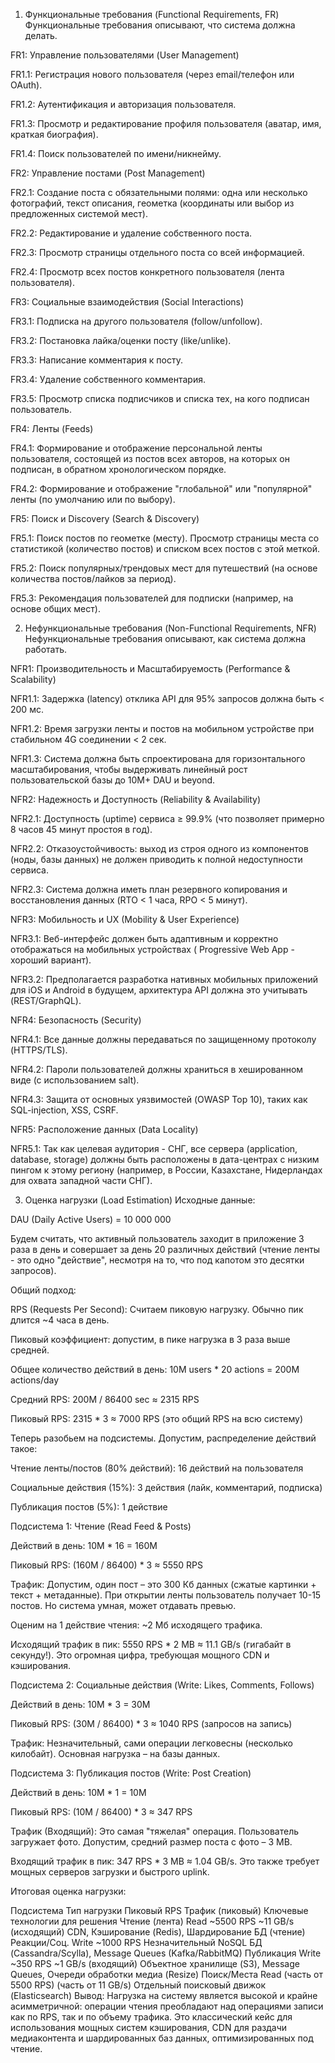 

1. Функциональные требования (Functional Requirements, FR)
Функциональные требования описывают, что система должна делать.

FR1: Управление пользователями (User Management)

FR1.1: Регистрация нового пользователя (через email/телефон или OAuth).

FR1.2: Аутентификация и авторизация пользователя.

FR1.3: Просмотр и редактирование профиля пользователя (аватар, имя, краткая биография).

FR1.4: Поиск пользователей по имени/никнейму.

FR2: Управление постами (Post Management)

FR2.1: Создание поста с обязательными полями: одна или несколько фотографий, текст описания, геометка (координаты или выбор из предложенных системой мест).

FR2.2: Редактирование и удаление собственного поста.

FR2.3: Просмотр страницы отдельного поста со всей информацией.

FR2.4: Просмотр всех постов конкретного пользователя (лента пользователя).

FR3: Социальные взаимодействия (Social Interactions)

FR3.1: Подписка на другого пользователя (follow/unfollow).

FR3.2: Постановка лайка/оценки посту (like/unlike).

FR3.3: Написание комментария к посту.

FR3.4: Удаление собственного комментария.

FR3.5: Просмотр списка подписчиков и списка тех, на кого подписан пользователь.

FR4: Ленты (Feeds)

FR4.1: Формирование и отображение персональной ленты пользователя, состоящей из постов всех авторов, на которых он подписан, в обратном хронологическом порядке.

FR4.2: Формирование и отображение "глобальной" или "популярной" ленты (по умолчанию или по выбору).

FR5: Поиск и Discovery (Search & Discovery)

FR5.1: Поиск постов по геометке (месту). Просмотр страницы места со статистикой (количество постов) и списком всех постов с этой меткой.

FR5.2: Поиск популярных/трендовых мест для путешествий (на основе количества постов/лайков за период).

FR5.3: Рекомендация пользователей для подписки (например, на основе общих мест).

2. Нефункциональные требования (Non-Functional Requirements, NFR)
Нефункциональные требования описывают, как система должна работать.

NFR1: Производительность и Масштабируемость (Performance & Scalability)

NFR1.1: Задержка (latency) отклика API для 95% запросов должна быть < 200 мс.

NFR1.2: Время загрузки ленты и постов на мобильном устройстве при стабильном 4G соединении < 2 сек.

NFR1.3: Система должна быть спроектирована для горизонтального масштабирования, чтобы выдерживать линейный рост пользовательской базы до 10M+ DAU и beyond.

NFR2: Надежность и Доступность (Reliability & Availability)

NFR2.1: Доступность (uptime) сервиса ≥ 99.9% (что позволяет примерно 8 часов 45 минут простоя в год).

NFR2.2: Отказоустойчивость: выход из строя одного из компонентов (ноды, базы данных) не должен приводить к полной недоступности сервиса.

NFR2.3: Система должна иметь план резервного копирования и восстановления данных (RTO < 1 часа, RPO < 5 минут).

NFR3: Мобильность и UX (Mobility & User Experience)

NFR3.1: Веб-интерфейс должен быть адаптивным и корректно отображаться на мобильных устройствах ( Progressive Web App - хороший вариант).

NFR3.2: Предполагается разработка нативных мобильных приложений для iOS и Android в будущем, архитектура API должна это учитывать (REST/GraphQL).

NFR4: Безопасность (Security)

NFR4.1: Все данные должны передаваться по защищенному протоколу (HTTPS/TLS).

NFR4.2: Пароли пользователей должны храниться в хешированном виде (с использованием salt).

NFR4.3: Защита от основных уязвимостей (OWASP Top 10), таких как SQL-injection, XSS, CSRF.

NFR5: Расположение данных (Data Locality)

NFR5.1: Так как целевая аудитория - СНГ, все сервера (application, database, storage) должны быть расположены в дата-центрах с низким пингом к этому региону (например, в России, Казахстане, Нидерландах для охвата западной части СНГ).

3. Оценка нагрузки (Load Estimation)
Исходные данные:

DAU (Daily Active Users) = 10 000 000

Будем считать, что активный пользователь заходит в приложение 3 раза в день и совершает за день 20 различных действий (чтение ленты - это одно "действие", несмотря на то, что под капотом это десятки запросов).

Общий подход:

RPS (Requests Per Second): Считаем пиковую нагрузку. Обычно пик длится ~4 часа в день.

Пиковый коэффициент: допустим, в пике нагрузка в 3 раза выше средней.

Общее количество действий в день: 10M users * 20 actions = 200M actions/day

Средний RPS: 200M / 86400 sec ≈ 2315 RPS

Пиковый RPS: 2315 * 3 ≈ 7000 RPS (это общий RPS на всю систему)

Теперь разобьем на подсистемы. Допустим, распределение действий такое:

Чтение ленты/постов (80% действий): 16 действий на пользователя

Социальные действия (15%): 3 действия (лайк, комментарий, подписка)

Публикация постов (5%): 1 действие

Подсистема 1: Чтение (Read Feed & Posts)

Действий в день: 10M * 16 = 160M

Пиковый RPS: (160M / 86400) * 3 ≈ 5550 RPS

Трафик: Допустим, один пост – это 300 Кб данных (сжатые картинки + текст + метаданные). При открытии ленты пользователь получает 10-15 постов. Но система умная, может отдавать превью.

Оценим на 1 действие чтения: ~2 Мб исходящего трафика.

Исходящий трафик в пик: 5550 RPS * 2 MB ≈ 11.1 GB/s (гигабайт в секунду!). Это огромная цифра, требующая мощного CDN и кэширования.

Подсистема 2: Социальные действия (Write: Likes, Comments, Follows)

Действий в день: 10M * 3 = 30M

Пиковый RPS: (30M / 86400) * 3 ≈ 1040 RPS (запросов на запись)

Трафик: Незначительный, сами операции легковесны (несколько килобайт). Основная нагрузка – на базы данных.

Подсистема 3: Публикация постов (Write: Post Creation)

Действий в день: 10M * 1 = 10M

Пиковый RPS: (10M / 86400) * 3 ≈ 347 RPS

Трафик (Входящий): Это самая "тяжелая" операция. Пользователь загружает фото. Допустим, средний размер поста с фото – 3 MB.

Входящий трафик в пик: 347 RPS * 3 MB ≈ 1.04 GB/s. Это также требует мощных серверов загрузки и быстрого uplink.

Итоговая оценка нагрузки:

Подсистема	Тип нагрузки	Пиковый RPS	Трафик (пиковый)	Ключевые технологии для решения
Чтение (лента)	Read	~5500 RPS	~11 GB/s (исходящий)	CDN, Кэширование (Redis), Шардирование БД (чтение)
Реакции/Соц.	Write	~1000 RPS	Незначительный	NoSQL БД (Cassandra/Scylla), Message Queues (Kafka/RabbitMQ)
Публикация	Write	~350 RPS	~1 GB/s (входящий)	Объектное хранилище (S3), Message Queues, Очереди обработки медиа (Resize)
Поиск/Места	Read	(часть от 5500 RPS)	(часть от 11 GB/s)	Отдельный поисковый движок (Elasticsearch)
Вывод: Нагрузка на систему является высокой и крайне асимметричной: операции чтения преобладают над операциями записи как по RPS, так и по объему трафика. Это классический кейс для использования мощных систем кэширования, CDN для раздачи медиаконтента и шардированных баз данных, оптимизированных под чтение.
